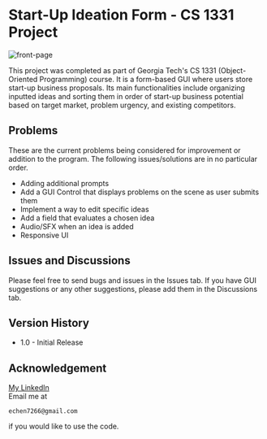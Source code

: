 # Start-Up Ideation Form - CS 1331 Project

![front-page]

This project was completed as part of Georgia Tech's CS 1331 (Object-Oriented Programming) course. It is a form-based GUI where users store start-up business proposals. Its main functionalities include organizing inputted ideas and sorting them in order of start-up business potential based on target market, problem urgency, and existing competitors.

## Problems
These are the current problems being considered for improvement or addition to the program. The following issues/solutions are in no particular order.
* Adding additional prompts
* Add a GUI Control that displays problems on the scene as user submits them
* Implement a way to edit specific ideas
* Add a field that evaluates a chosen idea
* Audio/SFX when an idea is added
* Responsive UI

## Issues and Discussions
Please feel free to send bugs and issues in the Issues tab. If you have GUI suggestions or any other suggestions, please add them in the Discussions tab.

## Version History

* 1.0 - Initial Release

## Acknowledgement
[My LinkedIn](https://www.linkedin.com/in/ericchenatl/)<br/>
Email me at
```
echen7266@gmail.com
```
if you would like to use the code.

[front-page]: https://i.imgur.com/uuBDE7V.png
